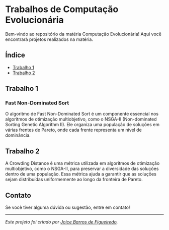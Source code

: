 # Trabalhos de Computação Evolucionária

Bem-vindo ao repositório da matéria Computação Evolucionária! Aqui você encontrará projetos realizados na matéria.

## Índice
- [Trabalho 1](#TP1)
- [Trabalho 2](#TP2)

## Trabalho 1

### Fast Non-Dominated Sort
O algoritmo de Fast Non-Dominated Sort é um componente essencial nos algoritmos de otimização multiobjetivo, como o NSGA-II (Non-dominated Sorting Genetic Algorithm II). Ele organiza uma população de soluções em várias frentes de Pareto, onde cada frente representa um nível de dominância.


## Trabalho 2
A Crowding Distance é uma métrica utilizada em algoritmos de otimização multiobjetivo, como o NSGA-II, para preservar a diversidade das soluções dentro de uma população. Essa métrica ajuda a garantir que as soluções sejam distribuídas uniformemente ao longo da fronteira de Pareto.

## Contato

Se você tiver alguma dúvida ou sugestão, entre em contato!

---

*Este projeto foi criado por [Joice Barros de Figueiredo](https://github.com/JoyFigueiredo).*
